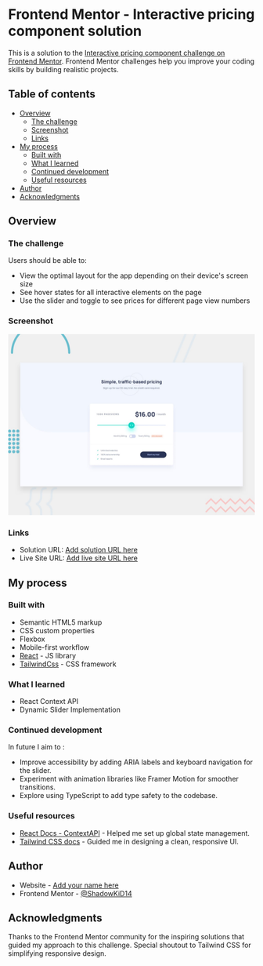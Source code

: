 # Frontend Mentor - Interactive pricing component solution

This is a solution to the [Interactive pricing component challenge on Frontend Mentor](https://www.frontendmentor.io/challenges/interactive-pricing-component-t0m8PIyY8). Frontend Mentor challenges help you improve your coding skills by building realistic projects. 

## Table of contents

- [Overview](#overview)
  - [The challenge](#the-challenge)
  - [Screenshot](#screenshot)
  - [Links](#links)
- [My process](#my-process)
  - [Built with](#built-with)
  - [What I learned](#what-i-learned)
  - [Continued development](#continued-development)
  - [Useful resources](#useful-resources)
- [Author](#author)
- [Acknowledgments](#acknowledgments)

## Overview

### The challenge

Users should be able to:

- View the optimal layout for the app depending on their device's screen size
- See hover states for all interactive elements on the page
- Use the slider and toggle to see prices for different page view numbers

### Screenshot

![](./public/images/desktop-preview.jpg)


### Links

- Solution URL: [Add solution URL here](https://your-solution-url.com)
- Live Site URL: [Add live site URL here](https://your-live-site-url.com)

## My process

### Built with

- Semantic HTML5 markup
- CSS custom properties
- Flexbox
- Mobile-first workflow
- [React](https://reactjs.org/) - JS library
- [TailwindCss](https://tailwindcss.com/) - CSS framework

### What I learned

- React Context API
- Dynamic Slider Implementation

### Continued development

In future I aim to :
- Improve accessibility by adding ARIA labels and keyboard navigation for the slider.
- Experiment with animation libraries like Framer Motion for smoother transitions.
- Explore using TypeScript to add type safety to the codebase.

### Useful resources

- [React Docs - ContextAPI](https://react.dev/) - Helped me set up global state management.
- [Tailwind CSS docs](https://tailwindcss.com/) - Guided me in designing a clean, responsive UI.

## Author

- Website - [Add your name here](https://www.your-site.com)
- Frontend Mentor - [@ShadowKiD14](https://www.frontendmentor.io/profile/ShadowKiD14)


## Acknowledgments
Thanks to the Frontend Mentor community for the inspiring solutions that guided my approach to this challenge. Special shoutout to Tailwind CSS for simplifying responsive design.